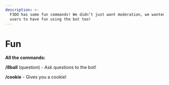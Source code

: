 ```yaml
---
description: >-
  F3DO has some fun commands! We didn’t just want moderation, we wanted our
  users to have fun using the bot too!
---
```


# Fun

**All the commands:**

**/8ball** (question) - Ask questions to the bot!

**/cookie** - Gives you a cookie!
